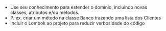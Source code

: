 * Use seu conhecimento para estender o domínio, incluindo novas classes, atributos e/ou métodos.
* P. ex. criar um método na classe Banco trazendo uma lista dos Clientes
* Incluir o Lombok ao projeto para reduzir verbosidade do código
